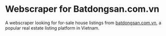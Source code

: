 # Webscraper for Batdongsan.com.vn

A webscraper looking for for-sale house listings from [batdongsan.com.vn](https://batdongsan.com.vn/), a popular real estate listing platform in Vietnam.

